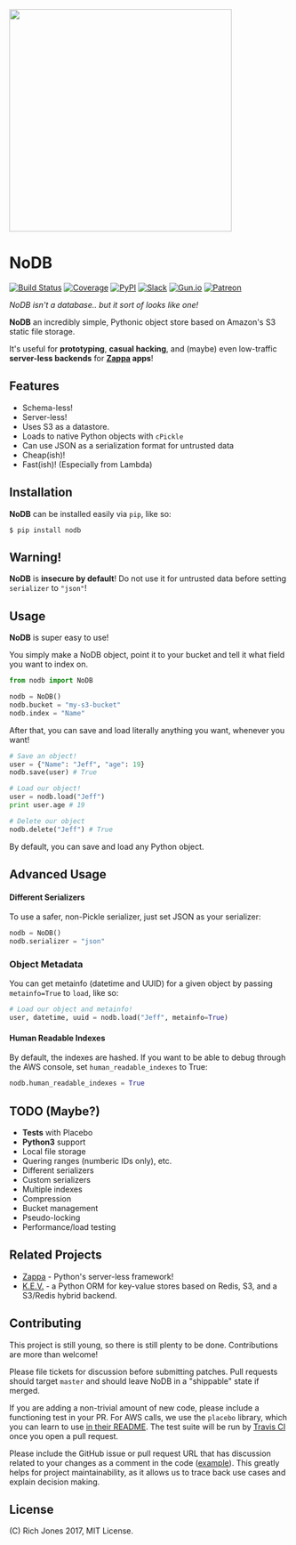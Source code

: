 <img src="http://i.imgur.com/ZymFZd8.jpg" width="400"/>

# NoDB

[![Build Status](https://travis-ci.org/Miserlou/NoDB.svg)](https://travis-ci.org/Miserlou/NoDB)
[![Coverage](https://img.shields.io/coveralls/Miserlou/NoDB.svg)](https://coveralls.io/github/Miserlou/NoDB)
[![PyPI](https://img.shields.io/pypi/v/NoDB.svg)](https://pypi.python.org/pypi/nodb)
[![Slack](https://img.shields.io/badge/chat-slack-ff69b4.svg)](https://slack.zappa.io/)
[![Gun.io](https://img.shields.io/badge/made%20by-gun.io-blue.svg)](https://gun.io/)
[![Patreon](https://img.shields.io/badge/support-patreon-brightgreen.svg)](https://patreon.com/zappa)

_NoDB isn't a database.. but it sort of looks like one!_

**NoDB** an incredibly simple, Pythonic object store based on Amazon's S3 static file storage.

It's useful for **prototyping**, **casual hacking**, and (maybe) even low-traffic **server-less backends** for **[Zappa](https://github.com/Miserlou/Zappa) apps**!

## Features

* Schema-less!
* Server-less!
* Uses S3 as a datastore.
* Loads to native Python objects with `cPickle`
* Can use JSON as a serialization format for untrusted data
* Cheap(ish)!
* Fast(ish)! (Especially from Lambda)

## Installation

**NoDB** can be installed easily via `pip`, like so:

```
$ pip install nodb
```

## Warning!
**NoDB** is **insecure by default**! Do not use it for untrusted data before setting `serializer` to `"json"`!

## Usage

**NoDB** is super easy to use!

You simply make a NoDB object, point it to your bucket and tell it what field you want to index on.

```python
from nodb import NoDB

nodb = NoDB()
nodb.bucket = "my-s3-bucket"
nodb.index = "Name"
```

After that, you can save and load literally anything you want, whenever you want!

```python
# Save an object!
user = {"Name": "Jeff", "age": 19}
nodb.save(user) # True

# Load our object!
user = nodb.load("Jeff")
print user.age # 19

# Delete our object
nodb.delete("Jeff") # True
```

By default, you can save and load any Python object.

## Advanced Usage

#### Different Serializers

To use a safer, non-Pickle serializer, just set JSON as your serializer:

```python
nodb = NoDB()
nodb.serializer = "json"
```

### Object Metadata

You can get metainfo (datetime and UUID) for a given object by passing `metainfo=True` to `load`, like so:

```python
# Load our object and metainfo!
user, datetime, uuid = nodb.load("Jeff", metainfo=True)
```

#### Human Readable Indexes

By default, the indexes are hashed. If you want to be able to debug through the AWS console, set `human_readable_indexes` to True:

```python
nodb.human_readable_indexes = True
```

## TODO (Maybe?)

* **Tests** with Placebo
* **Python3** support
* Local file storage
* Quering ranges (numberic IDs only), etc.
* Different serializers
* Custom serializers
* Multiple indexes
* Compression
* Bucket management
* Pseudo-locking
* Performance/load testing

## Related Projects

* [Zappa](https://github.com/Miserlou/Zappa) - Python's server-less framework!
* [K.E.V.](https://github.com/capless/kev) - a Python ORM for key-value stores based on Redis, S3, and a S3/Redis hybrid backend.

## Contributing

This project is still young, so there is still plenty to be done. Contributions are more than welcome!

Please file tickets for discussion before submitting patches. Pull requests should target `master` and should leave NoDB in a "shippable" state if merged.

If you are adding a non-trivial amount of new code, please include a functioning test in your PR. For AWS calls, we use the `placebo` library, which you can learn to use [in their README](https://github.com/garnaat/placebo#usage-as-a-decorator). The test suite will be run by [Travis CI](https://travis-ci.org/Miserlou/NoDB) once you open a pull request.

Please include the GitHub issue or pull request URL that has discussion related to your changes as a comment in the code ([example](https://github.com/Miserlou/Zappa/blob/fae2925431b820eaedf088a632022e4120a29f89/zappa/zappa.py#L241-L243)). This greatly helps for project maintainability, as it allows us to trace back use cases and explain decision making.

## License

(C) Rich Jones 2017, MIT License.

